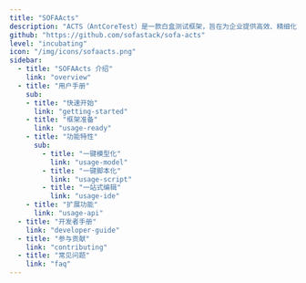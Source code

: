 ```yaml
---
title: "SOFAActs"
description: "ACTS（AntCoreTest）是一款白盒测试框架，旨在为企业提供高效、精细化的接口自动化测试。"
github: "https://github.com/sofastack/sofa-acts"
level: "incubating"
icon: "/img/icons/sofaacts.png"
sidebar:
  - title: "SOFAActs 介绍"
    link: "overview"
  - title: "用户手册"
    sub:
    - title: "快速开始"
      link: "getting-started"
    - title: "框架准备"
      link: "usage-ready"
    - title: "功能特性"
      sub:
        - title: "一键模型化"
          link: "usage-model"
        - title: "一键脚本化"
          link: "usage-script"
        - title: "一站式编辑"
          link: "usage-ide"
    - title: "扩展功能"
      link: "usage-api"
  - title: "开发者手册"
    link: "developer-guide"
  - title: "参与贡献"
    link: "contributing"
  - title: "常见问题"
    link: "faq"
---
```

